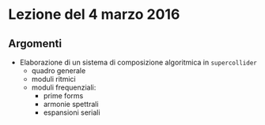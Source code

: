 # Lezione del 4 marzo 2016

## Argomenti

* Elaborazione di un sistema di composizione algoritmica in `supercollider`
  * quadro generale
  * moduli ritmici
  * moduli frequenziali:
    * prime forms
    * armonie spettrali
    * espansioni seriali
